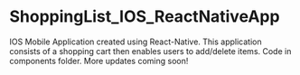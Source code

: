 # ShoppingList_IOS_ReactNativeApp
IOS Mobile Application created using React-Native. This application consists of a shopping cart then enables users to add/delete items. Code in components folder. 
More updates coming soon! 
